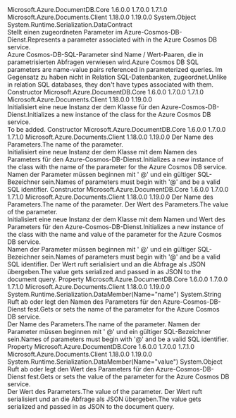 <Type Name="SqlParameter" FullName="Microsoft.Azure.Documents.SqlParameter">
  <TypeSignature Language="C#" Value="public sealed class SqlParameter" />
  <TypeSignature Language="ILAsm" Value=".class public auto ansi sealed beforefieldinit SqlParameter extends System.Object" />
  <TypeSignature Language="DocId" Value="T:Microsoft.Azure.Documents.SqlParameter" />
  <TypeSignature Language="VB.NET" Value="Public NotInheritable Class SqlParameter" />
  <TypeSignature Language="F#" Value="type SqlParameter = class" />
  <AssemblyInfo>
    <AssemblyName>Microsoft.Azure.DocumentDB.Core</AssemblyName>
    <AssemblyVersion>1.6.0.0</AssemblyVersion>
    <AssemblyVersion>1.7.0.0</AssemblyVersion>
    <AssemblyVersion>1.7.1.0</AssemblyVersion>
  </AssemblyInfo>
  <AssemblyInfo>
    <AssemblyName>Microsoft.Azure.Documents.Client</AssemblyName>
    <AssemblyVersion>1.18.0.0</AssemblyVersion>
    <AssemblyVersion>1.19.0.0</AssemblyVersion>
  </AssemblyInfo>
  <Base>
    <BaseTypeName>System.Object</BaseTypeName>
  </Base>
  <Interfaces />
  <Attributes>
    <Attribute>
      <AttributeName>System.Runtime.Serialization.DataContract</AttributeName>
    </Attribute>
  </Attributes>
  <Docs>
    <summary>
            <span data-ttu-id="2acfc-101">Stellt einen zugeordneten Parameter <see cref="T:Microsoft.Azure.Documents.SqlQuerySpec" /> im Azure-Cosmos-DB-Dienst.</span><span class="sxs-lookup"><span data-stu-id="2acfc-101">Represents a parameter associated with <see cref="T:Microsoft.Azure.Documents.SqlQuerySpec" /> in the Azure Cosmos DB service.</span></span>
            </summary>
    <remarks>
            <span data-ttu-id="2acfc-102">Azure Cosmos-DB-SQL-Parameter sind Name / Wert-Paaren, die in parametrisierten Abfragen verwiesen wird.</span><span class="sxs-lookup"><span data-stu-id="2acfc-102">Azure Cosmos DB SQL parameters are name-value pairs referenced in parameterized queries.</span></span> <span data-ttu-id="2acfc-103">Im Gegensatz zu haben nicht in Relation SQL-Datenbanken, zugeordnet.</span><span class="sxs-lookup"><span data-stu-id="2acfc-103">Unlike in relation SQL databases, they don't have types associated with them.</span></span>
            </remarks>
  </Docs>
  <Members>
    <Member MemberName=".ctor">
      <MemberSignature Language="C#" Value="public SqlParameter ();" />
      <MemberSignature Language="ILAsm" Value=".method public hidebysig specialname rtspecialname instance void .ctor() cil managed" />
      <MemberSignature Language="DocId" Value="M:Microsoft.Azure.Documents.SqlParameter.#ctor" />
      <MemberSignature Language="VB.NET" Value="Public Sub New ()" />
      <MemberType>Constructor</MemberType>
      <AssemblyInfo>
        <AssemblyName>Microsoft.Azure.DocumentDB.Core</AssemblyName>
        <AssemblyVersion>1.6.0.0</AssemblyVersion>
        <AssemblyVersion>1.7.0.0</AssemblyVersion>
        <AssemblyVersion>1.7.1.0</AssemblyVersion>
      </AssemblyInfo>
      <AssemblyInfo>
        <AssemblyName>Microsoft.Azure.Documents.Client</AssemblyName>
        <AssemblyVersion>1.18.0.0</AssemblyVersion>
        <AssemblyVersion>1.19.0.0</AssemblyVersion>
      </AssemblyInfo>
      <Parameters />
      <Docs>
        <summary>
            <span data-ttu-id="2acfc-104">Initialisiert eine neue Instanz der dem <see cref="T:Microsoft.Azure.Documents.SqlParameter" /> Klasse für den Azure-Cosmos-DB-Dienst.</span><span class="sxs-lookup"><span data-stu-id="2acfc-104">Initializes a new instance of the <see cref="T:Microsoft.Azure.Documents.SqlParameter" /> class for the Azure Cosmos DB service.</span></span>
            </summary>
        <remarks>To be added.</remarks>
      </Docs>
    </Member>
    <Member MemberName=".ctor">
      <MemberSignature Language="C#" Value="public SqlParameter (string name);" />
      <MemberSignature Language="ILAsm" Value=".method public hidebysig specialname rtspecialname instance void .ctor(string name) cil managed" />
      <MemberSignature Language="DocId" Value="M:Microsoft.Azure.Documents.SqlParameter.#ctor(System.String)" />
      <MemberSignature Language="VB.NET" Value="Public Sub New (name As String)" />
      <MemberSignature Language="F#" Value="new Microsoft.Azure.Documents.SqlParameter : string -&gt; Microsoft.Azure.Documents.SqlParameter" Usage="new Microsoft.Azure.Documents.SqlParameter name" />
      <MemberType>Constructor</MemberType>
      <AssemblyInfo>
        <AssemblyName>Microsoft.Azure.DocumentDB.Core</AssemblyName>
        <AssemblyVersion>1.6.0.0</AssemblyVersion>
        <AssemblyVersion>1.7.0.0</AssemblyVersion>
        <AssemblyVersion>1.7.1.0</AssemblyVersion>
      </AssemblyInfo>
      <AssemblyInfo>
        <AssemblyName>Microsoft.Azure.Documents.Client</AssemblyName>
        <AssemblyVersion>1.18.0.0</AssemblyVersion>
        <AssemblyVersion>1.19.0.0</AssemblyVersion>
      </AssemblyInfo>
      <Parameters>
        <Parameter Name="name" Type="System.String" />
      </Parameters>
      <Docs>
        <param name="name"><span data-ttu-id="2acfc-105">Der Name des Parameters.</span><span class="sxs-lookup"><span data-stu-id="2acfc-105">The name of the parameter.</span></span></param>
        <summary>
            <span data-ttu-id="2acfc-106">Initialisiert eine neue Instanz der dem <see cref="T:Microsoft.Azure.Documents.SqlParameter" /> Klasse mit dem Namen des Parameters für den Azure-Cosmos-DB-Dienst.</span><span class="sxs-lookup"><span data-stu-id="2acfc-106">Initializes a new instance of the <see cref="T:Microsoft.Azure.Documents.SqlParameter" /> class with the name of the parameter for the Azure Cosmos DB service.</span></span>
            </summary>
        <remarks><span data-ttu-id="2acfc-107">Namen der Parameter müssen beginnen mit ' @' und ein gültiger SQL-Bezeichner sein.</span><span class="sxs-lookup"><span data-stu-id="2acfc-107">Names of parameters must begin with '@' and be a valid SQL identifier.</span></span></remarks>
      </Docs>
    </Member>
    <Member MemberName=".ctor">
      <MemberSignature Language="C#" Value="public SqlParameter (string name, object value);" />
      <MemberSignature Language="ILAsm" Value=".method public hidebysig specialname rtspecialname instance void .ctor(string name, object value) cil managed" />
      <MemberSignature Language="DocId" Value="M:Microsoft.Azure.Documents.SqlParameter.#ctor(System.String,System.Object)" />
      <MemberSignature Language="VB.NET" Value="Public Sub New (name As String, value As Object)" />
      <MemberSignature Language="F#" Value="new Microsoft.Azure.Documents.SqlParameter : string * obj -&gt; Microsoft.Azure.Documents.SqlParameter" Usage="new Microsoft.Azure.Documents.SqlParameter (name, value)" />
      <MemberType>Constructor</MemberType>
      <AssemblyInfo>
        <AssemblyName>Microsoft.Azure.DocumentDB.Core</AssemblyName>
        <AssemblyVersion>1.6.0.0</AssemblyVersion>
        <AssemblyVersion>1.7.0.0</AssemblyVersion>
        <AssemblyVersion>1.7.1.0</AssemblyVersion>
      </AssemblyInfo>
      <AssemblyInfo>
        <AssemblyName>Microsoft.Azure.Documents.Client</AssemblyName>
        <AssemblyVersion>1.18.0.0</AssemblyVersion>
        <AssemblyVersion>1.19.0.0</AssemblyVersion>
      </AssemblyInfo>
      <Parameters>
        <Parameter Name="name" Type="System.String" />
        <Parameter Name="value" Type="System.Object" />
      </Parameters>
      <Docs>
        <param name="name"><span data-ttu-id="2acfc-108">Der Name des Parameters.</span><span class="sxs-lookup"><span data-stu-id="2acfc-108">The name of the parameter.</span></span></param>
        <param name="value"><span data-ttu-id="2acfc-109">Der Wert des Parameters.</span><span class="sxs-lookup"><span data-stu-id="2acfc-109">The value of the parameter.</span></span></param>
        <summary>
            <span data-ttu-id="2acfc-110">Initialisiert eine neue Instanz der dem <see cref="T:Microsoft.Azure.Documents.SqlParameter" /> Klasse mit dem Namen und Wert des Parameters für den Azure-Cosmos-DB-Dienst.</span><span class="sxs-lookup"><span data-stu-id="2acfc-110">Initializes a new instance of the <see cref="T:Microsoft.Azure.Documents.SqlParameter" /> class with the name and value of the parameter for the Azure Cosmos DB service.</span></span>
            </summary>
        <remarks><span data-ttu-id="2acfc-111">Namen der Parameter müssen beginnen mit ' @' und ein gültiger SQL-Bezeichner sein.</span><span class="sxs-lookup"><span data-stu-id="2acfc-111">Names of parameters must begin with '@' and be a valid SQL identifier.</span></span> <span data-ttu-id="2acfc-112">Der Wert ruft serialisiert und an die Abfrage als JSON übergeben.</span><span class="sxs-lookup"><span data-stu-id="2acfc-112">The value gets serialized and passed in as JSON to the document query.</span></span></remarks>
      </Docs>
    </Member>
    <Member MemberName="Name">
      <MemberSignature Language="C#" Value="public string Name { get; set; }" />
      <MemberSignature Language="ILAsm" Value=".property instance string Name" />
      <MemberSignature Language="DocId" Value="P:Microsoft.Azure.Documents.SqlParameter.Name" />
      <MemberSignature Language="VB.NET" Value="Public Property Name As String" />
      <MemberSignature Language="F#" Value="member this.Name : string with get, set" Usage="Microsoft.Azure.Documents.SqlParameter.Name" />
      <MemberType>Property</MemberType>
      <AssemblyInfo>
        <AssemblyName>Microsoft.Azure.DocumentDB.Core</AssemblyName>
        <AssemblyVersion>1.6.0.0</AssemblyVersion>
        <AssemblyVersion>1.7.0.0</AssemblyVersion>
        <AssemblyVersion>1.7.1.0</AssemblyVersion>
      </AssemblyInfo>
      <AssemblyInfo>
        <AssemblyName>Microsoft.Azure.Documents.Client</AssemblyName>
        <AssemblyVersion>1.18.0.0</AssemblyVersion>
        <AssemblyVersion>1.19.0.0</AssemblyVersion>
      </AssemblyInfo>
      <Attributes>
        <Attribute>
          <AttributeName>System.Runtime.Serialization.DataMember(Name="name")</AttributeName>
        </Attribute>
      </Attributes>
      <ReturnValue>
        <ReturnType>System.String</ReturnType>
      </ReturnValue>
      <Docs>
        <summary>
            <span data-ttu-id="2acfc-113">Ruft ab oder legt den Namen des Parameters für den Azure-Cosmos-DB-Dienst fest.</span><span class="sxs-lookup"><span data-stu-id="2acfc-113">Gets or sets the name of the parameter for the Azure Cosmos DB service.</span></span>
            </summary>
        <value><span data-ttu-id="2acfc-114">Der Name des Parameters.</span><span class="sxs-lookup"><span data-stu-id="2acfc-114">The name of the parameter.</span></span></value>
        <remarks><span data-ttu-id="2acfc-115">Namen der Parameter müssen beginnen mit ' @' und ein gültiger SQL-Bezeichner sein.</span><span class="sxs-lookup"><span data-stu-id="2acfc-115">Names of parameters must begin with '@' and be a valid SQL identifier.</span></span></remarks>
      </Docs>
    </Member>
    <Member MemberName="Value">
      <MemberSignature Language="C#" Value="public object Value { get; set; }" />
      <MemberSignature Language="ILAsm" Value=".property instance object Value" />
      <MemberSignature Language="DocId" Value="P:Microsoft.Azure.Documents.SqlParameter.Value" />
      <MemberSignature Language="VB.NET" Value="Public Property Value As Object" />
      <MemberSignature Language="F#" Value="member this.Value : obj with get, set" Usage="Microsoft.Azure.Documents.SqlParameter.Value" />
      <MemberType>Property</MemberType>
      <AssemblyInfo>
        <AssemblyName>Microsoft.Azure.DocumentDB.Core</AssemblyName>
        <AssemblyVersion>1.6.0.0</AssemblyVersion>
        <AssemblyVersion>1.7.0.0</AssemblyVersion>
        <AssemblyVersion>1.7.1.0</AssemblyVersion>
      </AssemblyInfo>
      <AssemblyInfo>
        <AssemblyName>Microsoft.Azure.Documents.Client</AssemblyName>
        <AssemblyVersion>1.18.0.0</AssemblyVersion>
        <AssemblyVersion>1.19.0.0</AssemblyVersion>
      </AssemblyInfo>
      <Attributes>
        <Attribute>
          <AttributeName>System.Runtime.Serialization.DataMember(Name="value")</AttributeName>
        </Attribute>
      </Attributes>
      <ReturnValue>
        <ReturnType>System.Object</ReturnType>
      </ReturnValue>
      <Docs>
        <summary>
            <span data-ttu-id="2acfc-116">Ruft ab oder legt den Wert des Parameters für den Azure-Cosmos-DB-Dienst fest.</span><span class="sxs-lookup"><span data-stu-id="2acfc-116">Gets or sets the value of the parameter for the Azure Cosmos DB service.</span></span>
            </summary>
        <value><span data-ttu-id="2acfc-117">Der Wert des Parameters.</span><span class="sxs-lookup"><span data-stu-id="2acfc-117">The value of the parameter.</span></span></value>
        <remarks><span data-ttu-id="2acfc-118">Der Wert ruft serialisiert und an die Abfrage als JSON übergeben.</span><span class="sxs-lookup"><span data-stu-id="2acfc-118">The value gets serialized and passed in as JSON to the document query.</span></span></remarks>
      </Docs>
    </Member>
  </Members>
</Type>